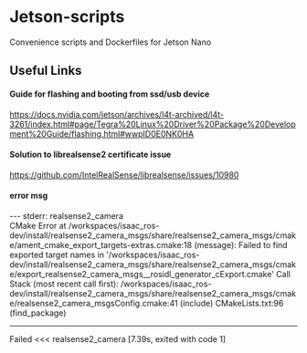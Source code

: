 # Jetson-scripts
Convenience scripts and Dockerfiles for Jetson Nano

## Useful Links

#### Guide for flashing and booting from ssd/usb device
https://docs.nvidia.com/jetson/archives/l4t-archived/l4t-3261/index.html#page/Tegra%20Linux%20Driver%20Package%20Development%20Guide/flashing.html#wwpID0E0NK0HA

#### Solution to librealsense2 certificate issue
https://github.com/IntelRealSense/librealsense/issues/10980

#### error msg

--- stderr: realsense2_camera          
CMake Error at /workspaces/isaac_ros-dev/install/realsense2_camera_msgs/share/realsense2_camera_msgs/cmake/ament_cmake_export_targets-extras.cmake:18 (message):
  Failed to find exported target names in
  '/workspaces/isaac_ros-dev/install/realsense2_camera_msgs/share/realsense2_camera_msgs/cmake/export_realsense2_camera_msgs__rosidl_generator_cExport.cmake'
Call Stack (most recent call first):
  /workspaces/isaac_ros-dev/install/realsense2_camera_msgs/share/realsense2_camera_msgs/cmake/realsense2_camera_msgsConfig.cmake:41 (include)
  CMakeLists.txt:96 (find_package)


---
Failed   <<< realsense2_camera [7.39s, exited with code 1]
